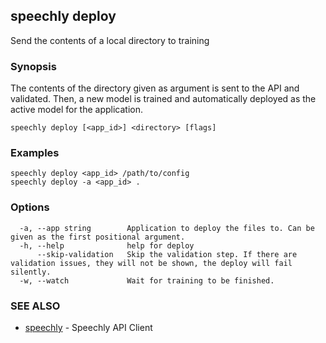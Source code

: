 ## speechly deploy

Send the contents of a local directory to training

### Synopsis

The contents of the directory given as argument is sent to the
API and validated. Then, a new model is trained and automatically deployed
as the active model for the application.

```
speechly deploy [<app_id>] <directory> [flags]
```

### Examples

```
speechly deploy <app_id> /path/to/config
speechly deploy -a <app_id> .
```

### Options

```
  -a, --app string        Application to deploy the files to. Can be given as the first positional argument.
  -h, --help              help for deploy
      --skip-validation   Skip the validation step. If there are validation issues, they will not be shown, the deploy will fail silently.
  -w, --watch             Wait for training to be finished.
```

### SEE ALSO

* [speechly](speechly.md)	 - Speechly API Client


